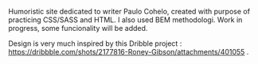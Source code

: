 Humoristic site dedicated to writer Paulo Cohelo, created with purpose of practicing CSS/SASS and HTML. I also used BEM methodologi. 
Work in progress, some funcionality will be added. 

Design is very much inspired by this Dribble project : https://dribbble.com/shots/2177816-Roney-Gibson/attachments/401055 .

